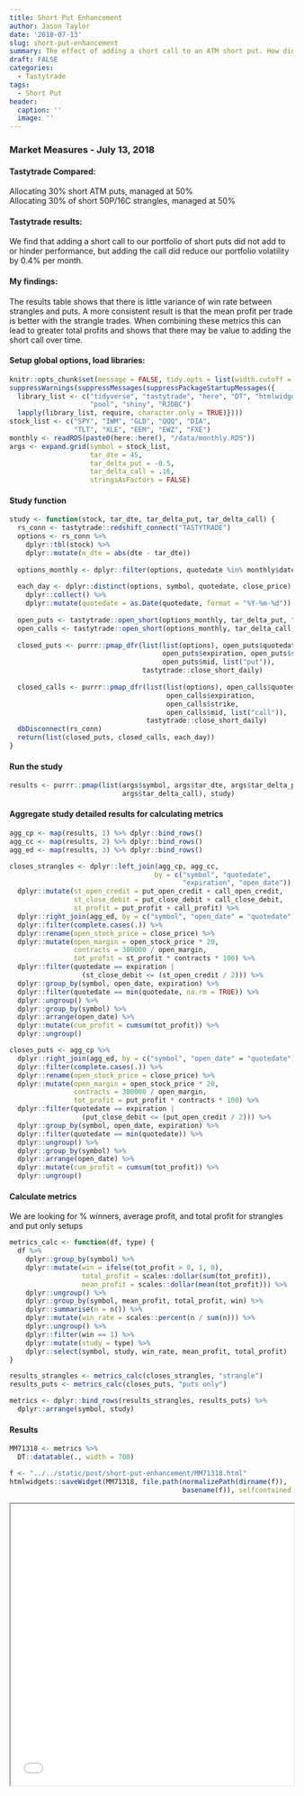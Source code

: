 ```yaml
---
title: Short Put Enhancement
author: Jason Taylor
date: '2018-07-13'
slug: short-put-enhancement
summary: The effect of adding a short call to an ATM short put. How did this perform?
draft: FALSE
categories:
  - Tastytrade
tags:
  - Short Put
header:
  caption: ''
  image: ''
---
```


### Market Measures - July 13, 2018

#### Tastytrade Compared:

Allocating 30% short ATM puts, managed at 50%  
Allocating 30% of short 50P/16C strangles, managed at 50%  

#### Tastytrade results:

We find that adding a short call to our portfolio of short puts did not add to or hinder performance, but adding the call did reduce our portfolio volatility by 0.4% per month.  

#### My findings:  

The results table shows that there is little variance of win rate between strangles and puts. A more consistent result is that the mean profit per trade is better with the strangle trades. When combining these metrics this can lead to greater total profits and shows that there may be value to adding the short call over time.

#### Setup global options, load libraries:


```r
knitr::opts_chunk$set(message = FALSE, tidy.opts = list(width.cutoff = 60)) 
suppressWarnings(suppressMessages(suppressPackageStartupMessages({
  library_list <- c("tidyverse", "tastytrade", "here", "DT", "htmlwidgets",
                    "pool", "shiny", "RJDBC")
  lapply(library_list, require, character.only = TRUE)})))
stock_list <- c("SPY", "IWM", "GLD", "QQQ", "DIA",
                "TLT", "XLE", "EEM", "EWZ", "FXE")
monthly <- readRDS(paste0(here::here(), "/data/monthly.RDS"))
args <- expand.grid(symbol = stock_list,
                    tar_dte = 45,
                    tar_delta_put = -0.5,
                    tar_delta_call = .16,
                    stringsAsFactors = FALSE)
```

#### Study function


```r
study <- function(stock, tar_dte, tar_delta_put, tar_delta_call) {
  rs_conn <- tastytrade::redshift_connect("TASTYTRADE")
  options <- rs_conn %>%
    dplyr::tbl(stock) %>%
    dplyr::mutate(m_dte = abs(dte - tar_dte))
  
  options_monthly <- dplyr::filter(options, quotedate %in% monthly$date)
  
  each_day <- dplyr::distinct(options, symbol, quotedate, close_price) %>%
    dplyr::collect() %>%
    dplyr::mutate(quotedate = as.Date(quotedate, format = "%Y-%m-%d"))
  
  open_puts <- tastytrade::open_short(options_monthly, tar_delta_put, "put")
  open_calls <- tastytrade::open_short(options_monthly, tar_delta_call, "call")
  
  closed_puts <- purrr::pmap_dfr(list(list(options), open_puts$quotedate,
                                      open_puts$expiration, open_puts$strike,
                                      open_puts$mid, list("put")),
                                 tastytrade::close_short_daily)
  
  closed_calls <- purrr::pmap_dfr(list(list(options), open_calls$quotedate,
                                       open_calls$expiration, 
                                       open_calls$strike,
                                       open_calls$mid, list("call")),
                                  tastytrade::close_short_daily) 
  dbDisconnect(rs_conn)
  return(list(closed_puts, closed_calls, each_day))
}
```

#### Run the study  


```r
results <- purrr::pmap(list(args$symbol, args$tar_dte, args$tar_delta_put,
                            args$tar_delta_call), study)
```

#### Aggregate study detailed results for calculating metrics


```r
agg_cp <- map(results, 1) %>% dplyr::bind_rows()
agg_cc <- map(results, 2) %>% dplyr::bind_rows()
agg_ed <- map(results, 3) %>% dplyr::bind_rows()

closes_strangles <- dplyr::left_join(agg_cp, agg_cc, 
                                    by = c("symbol", "quotedate", 
                                           "expiration", "open_date")) %>%
  dplyr::mutate(st_open_credit = put_open_credit + call_open_credit,
                st_close_debit = put_close_debit + call_close_debit,
                st_profit = put_profit + call_profit) %>%
  dplyr::right_join(agg_ed, by = c("symbol", "open_date" = "quotedate")) %>%
  dplyr::filter(complete.cases(.)) %>%
  dplyr::rename(open_stock_price = close_price) %>%
  dplyr::mutate(open_margin = open_stock_price * 20,
                contracts = 300000 / open_margin,
                tot_profit = st_profit * contracts * 100) %>%
  dplyr::filter(quotedate == expiration | 
                  (st_close_debit <= (st_open_credit / 2))) %>%
  dplyr::group_by(symbol, open_date, expiration) %>%
  dplyr::filter(quotedate == min(quotedate, na.rm = TRUE)) %>%
  dplyr::ungroup() %>%
  dplyr::group_by(symbol) %>%
  dplyr::arrange(open_date) %>%
  dplyr::mutate(cum_profit = cumsum(tot_profit)) %>%
  dplyr::ungroup()

closes_puts <- agg_cp %>%
  dplyr::right_join(agg_ed, by = c("symbol", "open_date" = "quotedate")) %>%
  dplyr::filter(complete.cases(.)) %>%
  dplyr::rename(open_stock_price = close_price) %>%
  dplyr::mutate(open_margin = open_stock_price * 20,
                contracts = 300000 / open_margin,
                tot_profit = put_profit * contracts * 100) %>%
  dplyr::filter(quotedate == expiration | 
                  (put_close_debit <= (put_open_credit / 2))) %>%
  dplyr::group_by(symbol, open_date, expiration) %>%
  dplyr::filter(quotedate == min(quotedate)) %>%
  dplyr::ungroup() %>%
  dplyr::group_by(symbol) %>%
  dplyr::arrange(open_date) %>%
  dplyr::mutate(cum_profit = cumsum(tot_profit)) %>%
  dplyr::ungroup()
```
#### Calculate metrics 

We are looking for % winners, average profit, and total profit for strangles and put only setups  


```r
metrics_calc <- function(df, type) {
  df %>%
    dplyr::group_by(symbol) %>%
    dplyr::mutate(win = ifelse(tot_profit > 0, 1, 0),
                  total_profit = scales::dollar(sum(tot_profit)),
                  mean_profit = scales::dollar(mean(tot_profit))) %>%
    dplyr::ungroup() %>%
    dplyr::group_by(symbol, mean_profit, total_profit, win) %>%
    dplyr::summarise(n = n()) %>%
    dplyr::mutate(win_rate = scales::percent(n / sum(n))) %>%
    dplyr::ungroup() %>%
    dplyr::filter(win == 1) %>%
    dplyr::mutate(study = type) %>%
    dplyr::select(symbol, study, win_rate, mean_profit, total_profit)
}

results_strangles <- metrics_calc(closes_strangles, "strangle")
results_puts <- metrics_calc(closes_puts, "puts only")

metrics <- dplyr::bind_rows(results_strangles, results_puts) %>%
  dplyr::arrange(symbol, study)
```

#### Results  


```r
MM71318 <- metrics %>% 
  DT::datatable(., width = 700)

f <- "../../static/post/short-put-enhancement/MM71318.html"
htmlwidgets::saveWidget(MM71318, file.path(normalizePath(dirname(f)),
                                           basename(f)), selfcontained = TRUE)
```

<iframe seamless src="MM71318.html" width="100%" height="500"></iframe>
